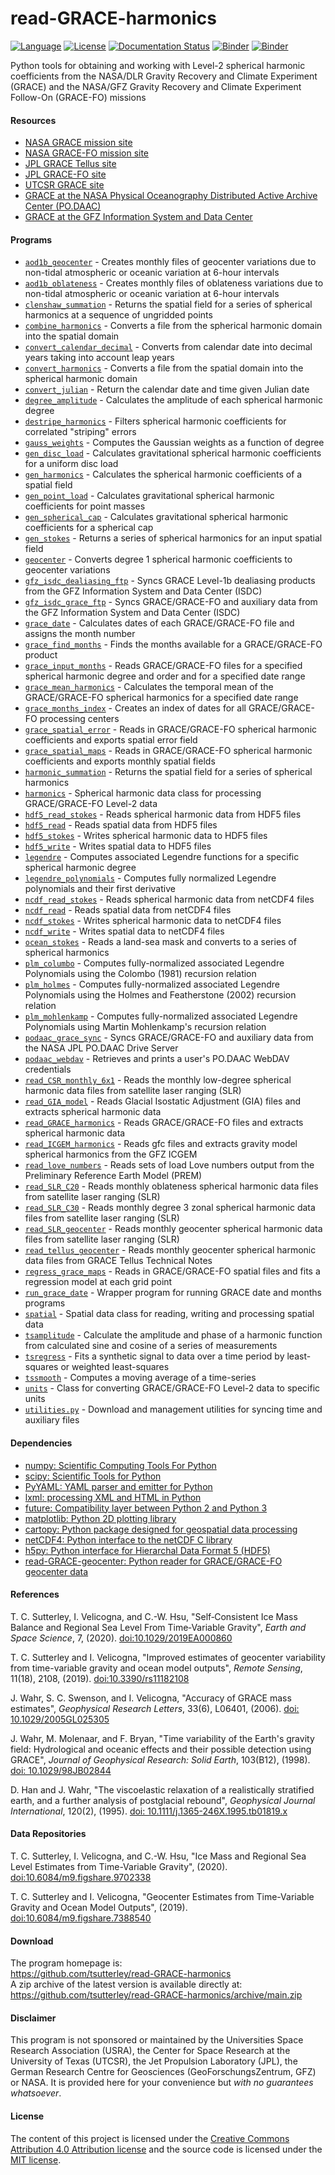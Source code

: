 read-GRACE-harmonics
====================

[![Language](https://img.shields.io/badge/python-v3.7-green.svg)](https://www.python.org/)
[![License](https://img.shields.io/badge/license-MIT-green.svg)](https://github.com/tsutterley/read-GRACE-harmonics/blob/main/LICENSE)
[![Documentation Status](https://readthedocs.org/projects/read-grace-harmonics/badge/?version=latest)](https://read-grace-harmonics.readthedocs.io/en/latest/?badge=latest)
[![Binder](https://mybinder.org/badge_logo.svg)](https://mybinder.org/v2/gh/tsutterley/read-GRACE-harmonics/main)
[![Binder](https://binder.pangeo.io/badge.svg)](https://binder.pangeo.io/v2/gh/tsutterley/read-GRACE-harmonics/main)

Python tools for obtaining and working with Level-2 spherical harmonic coefficients from the NASA/DLR Gravity Recovery and Climate Experiment (GRACE) and the NASA/GFZ Gravity Recovery and Climate Experiment Follow-On (GRACE-FO) missions

#### Resources
- [NASA GRACE mission site](https://www.nasa.gov/mission_pages/Grace/index.html)
- [NASA GRACE-FO mission site](https://www.nasa.gov/missions/grace-fo)
- [JPL GRACE Tellus site](https://grace.jpl.nasa.gov/)
- [JPL GRACE-FO site](https://gracefo.jpl.nasa.gov/)
- [UTCSR GRACE site](http://www.csr.utexas.edu/grace/)
- [GRACE at the NASA Physical Oceanography Distributed Active Archive Center (PO.DAAC)](https://podaac.jpl.nasa.gov/grace)
- [GRACE at the GFZ Information System and Data Center](http://isdc.gfz-potsdam.de/grace-isdc/)

#### Programs
- [`aod1b_geocenter`](https://github.com/tsutterley/read-GRACE-harmonics/blob/main/doc/source/user_guide/aod1b_geocenter.md) - Creates monthly files of geocenter variations due to non-tidal atmospheric or oceanic variation at 6-hour intervals
- [`aod1b_oblateness`](https://github.com/tsutterley/read-GRACE-harmonics/blob/main/doc/source/user_guide/aod1b_oblateness.md) - Creates monthly files of oblateness variations due to non-tidal atmospheric or oceanic variation at 6-hour intervals
- [`clenshaw_summation`](https://github.com/tsutterley/read-GRACE-harmonics/blob/main/doc/source/user_guide/clenshaw_summation.md) - Returns the spatial field for a series of spherical harmonics at a sequence of ungridded points
- [`combine_harmonics`](https://github.com/tsutterley/read-GRACE-harmonics/blob/main/doc/source/user_guide/combine_harmonics.md) - Converts a file from the spherical harmonic domain into the spatial domain
- [`convert_calendar_decimal`](https://github.com/tsutterley/read-GRACE-harmonics/blob/main/doc/source/user_guide/convert_calendar_decimal.md) - Converts from calendar date into decimal years taking into account leap years
- [`convert_harmonics`](https://github.com/tsutterley/read-GRACE-harmonics/blob/main/doc/source/user_guide/convert_harmonics.md) - Converts a file from the spatial domain into the spherical harmonic domain
- [`convert_julian`](https://github.com/tsutterley/read-GRACE-harmonics/blob/main/doc/source/user_guide/convert_julian.md) - Return the calendar date and time given Julian date
- [`degree_amplitude`](https://github.com/tsutterley/read-GRACE-harmonics/blob/main/doc/source/user_guide/degree_amplitude.md) - Calculates the amplitude of each spherical harmonic degree
- [`destripe_harmonics`](https://github.com/tsutterley/read-GRACE-harmonics/blob/main/doc/source/user_guide/destripe_harmonics.md) - Filters spherical harmonic coefficients for correlated "striping" errors
- [`gauss_weights`](https://github.com/tsutterley/read-GRACE-harmonics/blob/main/doc/source/user_guide/gauss_weights.md) - Computes the Gaussian weights as a function of degree
- [`gen_disc_load`](https://github.com/tsutterley/read-GRACE-harmonics/blob/main/doc/source/user_guide/gen_disc_load.md) - Calculates gravitational spherical harmonic coefficients for a uniform disc load
- [`gen_harmonics`](https://github.com/tsutterley/read-GRACE-harmonics/blob/main/doc/source/user_guide/gen_harmonics.md) - Calculates the spherical harmonic coefficients of a spatial field
- [`gen_point_load`](https://github.com/tsutterley/read-GRACE-harmonics/blob/main/doc/source/user_guide/gen_point_load.md) - Calculates gravitational spherical harmonic coefficients for point masses
- [`gen_spherical_cap`](https://github.com/tsutterley/read-GRACE-harmonics/blob/main/doc/source/user_guide/gen_spherical_cap.md) - Calculates gravitational spherical harmonic coefficients for a spherical cap
- [`gen_stokes`](https://github.com/tsutterley/read-GRACE-harmonics/blob/main/doc/source/user_guide/gen_stokes.md) - Returns a series of spherical harmonics for an input spatial field
- [`geocenter`](https://github.com/tsutterley/read-GRACE-harmonics/blob/main/doc/source/user_guide/geocenter.md) - Converts degree 1 spherical harmonic coefficients to geocenter variations
- [`gfz_isdc_dealiasing_ftp`](https://github.com/tsutterley/read-GRACE-harmonics/blob/main/doc/source/user_guide/gfz_isdc_dealiasing_ftp.md) - Syncs GRACE Level-1b dealiasing products from the GFZ Information System and Data Center (ISDC)
- [`gfz_isdc_grace_ftp`](https://github.com/tsutterley/read-GRACE-harmonics/blob/main/doc/source/user_guide/gfz_isdc_grace_ftp.md) - Syncs GRACE/GRACE-FO and auxiliary data from the GFZ Information System and Data Center (ISDC)
- [`grace_date`](https://github.com/tsutterley/read-GRACE-harmonics/blob/main/doc/source/user_guide/grace_date.md) - Calculates dates of each GRACE/GRACE-FO file and assigns the month number
- [`grace_find_months`](https://github.com/tsutterley/read-GRACE-harmonics/blob/main/doc/source/user_guide/grace_find_months.md) - Finds the months available for a GRACE/GRACE-FO product
- [`grace_input_months`](https://github.com/tsutterley/read-GRACE-harmonics/blob/main/doc/source/user_guide/grace_input_months.md) - Reads GRACE/GRACE-FO files for a specified spherical harmonic degree and order and for a specified date range
- [`grace_mean_harmonics`](https://github.com/tsutterley/read-GRACE-harmonics/blob/main/doc/source/user_guide/grace_mean_harmonics.md) - Calculates the temporal mean of the GRACE/GRACE-FO spherical harmonics for a specified date range
- [`grace_months_index`](https://github.com/tsutterley/read-GRACE-harmonics/blob/main/doc/source/user_guide/grace_months_index.md) - Creates an index of dates for all GRACE/GRACE-FO processing centers
- [`grace_spatial_error`](https://github.com/tsutterley/read-GRACE-harmonics/blob/main/doc/source/user_guide/grace_spatial_error.md) - Reads in GRACE/GRACE-FO spherical harmonic coefficients and exports spatial error field
- [`grace_spatial_maps`](https://github.com/tsutterley/read-GRACE-harmonics/blob/main/doc/source/user_guide/grace_spatial_maps.md) - Reads in GRACE/GRACE-FO spherical harmonic coefficients and exports monthly spatial fields
- [`harmonic_summation`](https://github.com/tsutterley/read-GRACE-harmonics/blob/main/doc/source/user_guide/harmonic_summation.md) - Returns the spatial field for a series of spherical harmonics
- [`harmonics`](https://github.com/tsutterley/read-GRACE-harmonics/blob/main/doc/source/user_guide/harmonics.rst) - Spherical harmonic data class for processing GRACE/GRACE-FO Level-2 data
- [`hdf5_read_stokes`](https://github.com/tsutterley/read-GRACE-harmonics/blob/main/doc/source/user_guide/hdf5_read_stokes.md) - Reads spherical harmonic data from HDF5 files
- [`hdf5_read`](https://github.com/tsutterley/read-GRACE-harmonics/blob/main/doc/source/user_guide/hdf5_read.md) - Reads spatial data from HDF5 files
- [`hdf5_stokes`](https://github.com/tsutterley/read-GRACE-harmonics/blob/main/doc/source/user_guide/hdf5_stokes.md) - Writes spherical harmonic data to HDF5 files
- [`hdf5_write`](https://github.com/tsutterley/read-GRACE-harmonics/blob/main/doc/source/user_guide/hdf5_write.md) - Writes spatial data to HDF5 files
- [`legendre`](https://github.com/tsutterley/read-GRACE-harmonics/blob/main/doc/source/user_guide/legendre.md) - Computes associated Legendre functions for a specific spherical harmonic degree
- [`legendre_polynomials`](https://github.com/tsutterley/read-GRACE-harmonics/blob/main/doc/source/user_guide/legendre_polynomials.md) - Computes fully normalized Legendre polynomials and their first derivative
- [`ncdf_read_stokes`](https://github.com/tsutterley/read-GRACE-harmonics/blob/main/doc/source/user_guide/ncdf_read_stokes.md) - Reads spherical harmonic data from netCDF4 files
- [`ncdf_read`](https://github.com/tsutterley/read-GRACE-harmonics/blob/main/doc/source/user_guide/ncdf_read.md) - Reads spatial data from netCDF4 files
- [`ncdf_stokes`](https://github.com/tsutterley/read-GRACE-harmonics/blob/main/doc/source/user_guide/ncdf_stokes.md) - Writes spherical harmonic data to netCDF4 files
- [`ncdf_write`](https://github.com/tsutterley/read-GRACE-harmonics/blob/main/doc/source/user_guide/ncdf_write.md) - Writes spatial data to netCDF4 files
- [`ocean_stokes`](https://github.com/tsutterley/read-GRACE-harmonics/blob/main/doc/source/user_guide/ocean_stokes.md) - Reads a land-sea mask and converts to a series of spherical harmonics
- [`plm_columbo`](https://github.com/tsutterley/read-GRACE-harmonics/blob/main/doc/source/user_guide/plm_columbo.md) - Computes fully-normalized associated Legendre Polynomials using the Colombo (1981) recursion relation
- [`plm_holmes`](https://github.com/tsutterley/read-GRACE-harmonics/blob/main/doc/source/user_guide/plm_holmes.md) - Computes fully-normalized associated Legendre Polynomials using the Holmes and Featherstone (2002) recursion relation
- [`plm_mohlenkamp`](https://github.com/tsutterley/read-GRACE-harmonics/blob/main/doc/source/user_guide/plm_mohlenkamp.md) - Computes fully-normalized associated Legendre Polynomials using Martin Mohlenkamp's recursion relation
- [`podaac_grace_sync`](https://github.com/tsutterley/read-GRACE-harmonics/blob/main/doc/source/user_guide/podaac_grace_sync.md) - Syncs GRACE/GRACE-FO and auxiliary data from the NASA JPL PO.DAAC Drive Server
- [`podaac_webdav`](https://github.com/tsutterley/read-GRACE-harmonics/blob/main/doc/source/user_guide/podaac_webdav.md) - Retrieves and prints a user's PO.DAAC WebDAV credentials
- [`read_CSR_monthly_6x1`](https://github.com/tsutterley/read-GRACE-harmonics/blob/main/doc/source/user_guide/read_CSR_monthly_6x1.md) - Reads the monthly low-degree spherical harmonic data files from satellite laser ranging (SLR)
- [`read_GIA_model`](https://github.com/tsutterley/read-GRACE-harmonics/blob/main/doc/source/user_guide/read_GIA_model.md) - Reads Glacial Isostatic Adjustment (GIA) files and extracts spherical harmonic data
- [`read_GRACE_harmonics`](https://github.com/tsutterley/read-GRACE-harmonics/blob/main/doc/source/user_guide/read_GRACE_harmonics.md) - Reads GRACE/GRACE-FO files and extracts spherical harmonic data
- [`read_ICGEM_harmonics`](https://github.com/tsutterley/read-GRACE-harmonics/blob/main/doc/source/user_guide/read_ICGEM_harmonics.md) - Reads gfc files and extracts gravity model spherical harmonics from the GFZ ICGEM
- [`read_love_numbers`](https://github.com/tsutterley/read-GRACE-harmonics/blob/main/doc/source/user_guide/read_love_numbers.md) - Reads sets of load Love numbers output from the Preliminary Reference Earth Model (PREM)
- [`read_SLR_C20`](https://github.com/tsutterley/read-GRACE-harmonics/blob/main/doc/source/user_guide/read_SLR_C20.md) - Reads monthly oblateness spherical harmonic data files from satellite laser ranging (SLR)
- [`read_SLR_C30`](https://github.com/tsutterley/read-GRACE-harmonics/blob/main/doc/source/user_guide/read_SLR_C30.md) - Reads monthly degree 3 zonal spherical harmonic data files from satellite laser ranging (SLR)
- [`read_SLR_geocenter`](https://github.com/tsutterley/read-GRACE-harmonics/blob/main/doc/source/user_guide/read_SLR_geocenter.md) - Reads monthly geocenter spherical harmonic data files from satellite laser ranging (SLR)
- [`read_tellus_geocenter`](https://github.com/tsutterley/read-GRACE-harmonics/blob/main/doc/source/user_guide/read_tellus_geocenter.md) - Reads monthly geocenter spherical harmonic data files from GRACE Tellus Technical Notes
- [`regress_grace_maps`](https://github.com/tsutterley/read-GRACE-harmonics/blob/main/doc/source/user_guide/regress_grace_maps.md) - Reads in GRACE/GRACE-FO spatial files and fits a regression model at each grid point
- [`run_grace_date`](https://github.com/tsutterley/read-GRACE-harmonics/blob/main/doc/source/user_guide/run_grace_date.md) - Wrapper program for running GRACE date and months programs
- [`spatial`](https://github.com/tsutterley/read-GRACE-harmonics/blob/main/doc/source/user_guide/spatial.rst) - Spatial data class for reading, writing and processing spatial data
- [`tsamplitude`](https://github.com/tsutterley/read-GRACE-harmonics/blob/main/doc/source/user_guide/tsamplitude.md) - Calculate the amplitude and phase of a harmonic function from calculated sine and cosine of a series of measurements
- [`tsregress`](https://github.com/tsutterley/read-GRACE-harmonics/blob/main/doc/source/user_guide/tsregress.md) - Fits a synthetic signal to data over a time period by least-squares or weighted least-squares
- [`tssmooth`](https://github.com/tsutterley/read-GRACE-harmonics/blob/main/doc/source/user_guide/tssmooth.md) - Computes a moving average of a time-series
- [`units`](https://github.com/tsutterley/read-GRACE-harmonics/blob/main/doc/source/user_guide/units.rst) - Class for converting GRACE/GRACE-FO Level-2 data to specific units
- [`utilities.py`](https://github.com/tsutterley/read-GRACE-harmonics/blob/main/doc/source/user_guide/utilities.rst) - Download and management utilities for syncing time and auxiliary files  

#### Dependencies
- [numpy: Scientific Computing Tools For Python](https://www.numpy.org)
- [scipy: Scientific Tools for Python](https://docs.scipy.org/doc/)
- [PyYAML: YAML parser and emitter for Python](https://github.com/yaml/pyyaml)
- [lxml: processing XML and HTML in Python](https://pypi.python.org/pypi/lxml)
- [future: Compatibility layer between Python 2 and Python 3](https://python-future.org/)
- [matplotlib: Python 2D plotting library](https://matplotlib.org/)
- [cartopy: Python package designed for geospatial data processing](https://scitools.org.uk/cartopy/docs/latest/)
- [netCDF4: Python interface to the netCDF C library](https://unidata.github.io/netcdf4-python/)
- [h5py: Python interface for Hierarchal Data Format 5 (HDF5)](https://www.h5py.org/)
- [read-GRACE-geocenter: Python reader for GRACE/GRACE-FO geocenter data](https://github.com/tsutterley/read-GRACE-geocenter/)

#### References
T. C. Sutterley, I. Velicogna, and C.-W. Hsu, "Self‐Consistent Ice Mass Balance
and Regional Sea Level From Time‐Variable Gravity", *Earth and Space Science*, 7,
(2020). [doi:10.1029/2019EA000860](https://doi.org/10.1029/2019EA000860)

T. C. Sutterley and I. Velicogna, "Improved estimates of geocenter variability
from time-variable gravity and ocean model outputs", *Remote Sensing*, 11(18),
2108, (2019). [doi:10.3390/rs11182108](https://doi.org/10.3390/rs11182108)

J. Wahr, S. C. Swenson, and I. Velicogna, "Accuracy of GRACE mass estimates",
*Geophysical Research Letters*, 33(6), L06401, (2006).
[doi: 10.1029/2005GL025305](https://doi.org/10.1029/2005GL025305)

J. Wahr, M. Molenaar, and F. Bryan, "Time variability of the Earth's gravity
field: Hydrological and oceanic effects and their possible detection using
GRACE", *Journal of Geophysical Research: Solid Earth*, 103(B12), (1998).
[doi: 10.1029/98JB02844](https://doi.org/10.1029/98JB02844)

D. Han and J. Wahr, "The viscoelastic relaxation of a realistically stratified
earth, and a further analysis of postglacial rebound", *Geophysical Journal
International*, 120(2), (1995).
[doi: 10.1111/j.1365-246X.1995.tb01819.x](https://doi.org/10.1111/j.1365-246X.1995.tb01819.x)

#### Data Repositories
T. C. Sutterley, I. Velicogna, and C.-W. Hsu, "Ice Mass and Regional Sea Level
Estimates from Time-Variable Gravity", (2020).
[doi:10.6084/m9.figshare.9702338](https://doi.org/10.6084/m9.figshare.9702338)

T. C. Sutterley and I. Velicogna, "Geocenter Estimates from Time-Variable
Gravity and Ocean Model Outputs", (2019).
[doi:10.6084/m9.figshare.7388540](https://doi.org/10.6084/m9.figshare.7388540)

#### Download
The program homepage is:  
https://github.com/tsutterley/read-GRACE-harmonics  
A zip archive of the latest version is available directly at:  
https://github.com/tsutterley/read-GRACE-harmonics/archive/main.zip  

#### Disclaimer
This program is not sponsored or maintained by the Universities Space Research Association (USRA), the Center for Space Research at the University of Texas (UTCSR), the Jet Propulsion Laboratory (JPL), the German Research Centre for Geosciences (GeoForschungsZentrum, GFZ) or NASA.  It is provided here for your convenience but _with no guarantees whatsoever_.

#### License
The content of this project is licensed under the [Creative Commons Attribution 4.0 Attribution license](https://creativecommons.org/licenses/by/4.0/) and the source code is licensed under the [MIT license](LICENSE).
